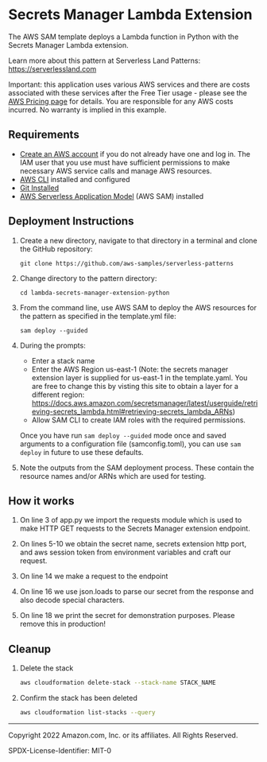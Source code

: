 # Secrets Manager Lambda Extension

The AWS SAM template deploys a Lambda function in Python with the Secrets Manager Lambda extension.

Learn more about this pattern at Serverless Land Patterns: https://serverlessland.com

Important: this application uses various AWS services and there are costs associated with these services after the Free Tier usage - please see the [AWS Pricing page](https://aws.amazon.com/pricing/) for details. You are responsible for any AWS costs incurred. No warranty is implied in this example.

## Requirements

* [Create an AWS account](https://portal.aws.amazon.com/gp/aws/developer/registration/index.html) if you do not already have one and log in. The IAM user that you use must have sufficient permissions to make necessary AWS service calls and manage AWS resources.
* [AWS CLI](https://docs.aws.amazon.com/cli/latest/userguide/install-cliv2.html) installed and configured
* [Git Installed](https://git-scm.com/book/en/v2/Getting-Started-Installing-Git)
* [AWS Serverless Application Model](https://docs.aws.amazon.com/serverless-application-model/latest/developerguide/serverless-sam-cli-install.html) (AWS SAM) installed

## Deployment Instructions

1. Create a new directory, navigate to that directory in a terminal and clone the GitHub repository:
    ```
    git clone https://github.com/aws-samples/serverless-patterns
    ```
2. Change directory to the pattern directory:
    ```
    cd lambda-secrets-manager-extension-python
    ```
3. From the command line, use AWS SAM to deploy the AWS resources for the pattern as specified in the template.yml file:
    ```
    sam deploy --guided
    ```
4. During the prompts:
    * Enter a stack name
    * Enter the AWS Region us-east-1 (Note: the secrets manager extension layer is supplied for us-east-1 in the template.yaml. You are free to change this by visting this site to obtain a layer for a different region: https://docs.aws.amazon.com/secretsmanager/latest/userguide/retrieving-secrets_lambda.html#retrieving-secrets_lambda_ARNs)
    * Allow SAM CLI to create IAM roles with the required permissions.

    Once you have run `sam deploy --guided` mode once and saved arguments to a configuration file (samconfig.toml), you can use `sam deploy` in future to use these defaults.

5. Note the outputs from the SAM deployment process. These contain the resource names and/or ARNs which are used for testing.

## How it works

1. On line 3 of app.py we import the requests module which is used to make HTTP GET requests to the Secrets Manager extension endpoint.

2. On lines 5-10 we obtain the secret name, secrets extension http port, and aws session token from environment variables and craft our request.

3. On line 14 we make a request to the endpoint

4. On line 16 we use json.loads to parse our secret from the response and also decode special characters. 

5. On line 18 we print the secret for demonstration purposes. Please remove this in production!

## Cleanup

1. Delete the stack
    ```bash
    aws cloudformation delete-stack --stack-name STACK_NAME
    ```
2. Confirm the stack has been deleted
    ```bash
    aws cloudformation list-stacks --query
    ```
----
Copyright 2022 Amazon.com, Inc. or its affiliates. All Rights Reserved.

SPDX-License-Identifier: MIT-0